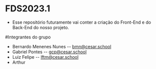 # FDS2023.1
- Esse repositório futuramente vai conter a criação do Front-End e do Back-End do nosso projeto.

#Integrantes do grupo
- Bernardo Menenes Nunes -- bmn@cesar.school
- Gabriel Pontes -- gcp@cesar.school
- Luiz Felipe -- lftm@cesar.school
- Arthur 
